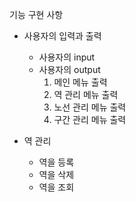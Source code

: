 기능 구현 사항

- 사용자의 입력과 출력
    - 사용자의 input
    - 사용자의 output
        1. 메인 메뉴 출력
        2. 역 관리 메뉴 출력
        3. 노선 관리 메뉴 출력
        4. 구간 관리 메뉴 출력

- 역 관리 
    - 역을 등록
    - 역을 삭제
    - 역을 조회